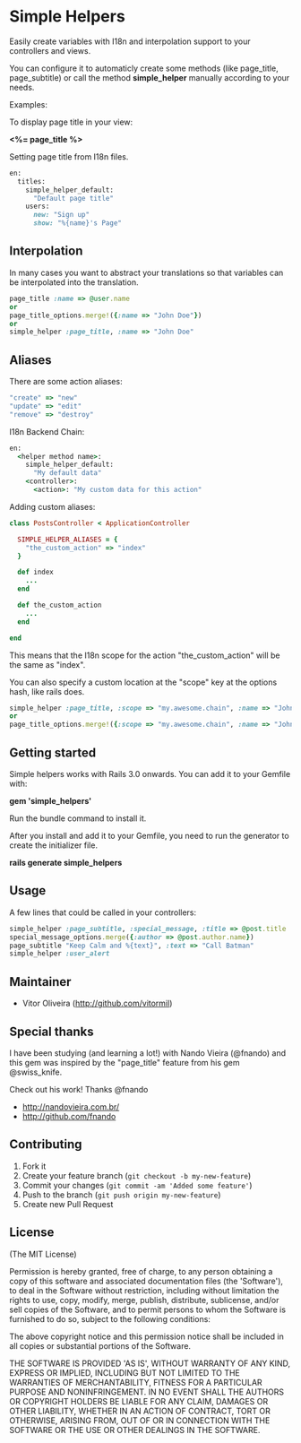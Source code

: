 # Simple Helpers

Easily create variables with I18n and interpolation support to your controllers and views.

You can configure it to automaticly create some methods (like page_title, page_subtitle) or call the method **simple_helper** manually according to your needs.

Examples:

To display page title in your view:

**<%= page_title %>**

Setting page title from I18n files.

```ruby
en:
  titles:
    simple_helper_default:
      "Default page title"
    users:
      new: "Sign up"
      show: "%{name}'s Page"
```

## Interpolation

In many cases you want to abstract your translations so that variables can be interpolated into the translation.

```ruby
page_title :name => @user.name
or
page_title_options.merge!({:name => "John Doe"})
or
simple_helper :page_title, :name => "John Doe"
```

## Aliases

There are some action aliases:

```ruby
"create" => "new"
"update" => "edit"
"remove" => "destroy"
```

I18n Backend Chain:

```ruby
en:
  <helper method name>:
    simple_helper_default:
      "My default data"
    <controller>:
      <action>: "My custom data for this action"
```

Adding custom aliases:

```ruby
class PostsController < ApplicationController

  SIMPLE_HELPER_ALIASES = {
    "the_custom_action" => "index"
  }

  def index
    ...
  end

  def the_custom_action
    ...
  end

end
```

This means that the I18n scope for the action "the_custom_action" will be the same as "index".

You can also specify a custom location at the "scope" key at the options hash, like rails does.

```ruby
simple_helper :page_title, :scope => "my.awesome.chain", :name => "John Doe"
or
page_title_options.merge!({:scope => "my.awesome.chain", :name => "John Doe"})
```

## Getting started

Simple helpers works with Rails 3.0 onwards. You can add it to your Gemfile with:

**gem 'simple_helpers'**

Run the bundle command to install it.

After you install and add it to your Gemfile, you need to run the generator to create the initializer file.

**rails generate simple_helpers**

## Usage

A few lines that could be called in your controllers:

```ruby
simple_helper :page_subtitle, :special_message, :title => @post.title
special_message_options.merge({:author => @post.author.name})
page_subtitle "Keep Calm and %{text}", :text => "Call Batman"
simple_helper :user_alert
```

## Maintainer

* Vitor Oliveira (<http://github.com/vitormil>)

## Special thanks

I have been studying (and learning a lot!) with Nando Vieira (@fnando) and this gem was inspired by the "page_title" feature from his gem @swiss_knife.

Check out his work! Thanks @fnando
- http://nandovieira.com.br/
- http://github.com/fnando

## Contributing

1. Fork it
2. Create your feature branch (`git checkout -b my-new-feature`)
3. Commit your changes (`git commit -am 'Added some feature'`)
4. Push to the branch (`git push origin my-new-feature`)
5. Create new Pull Request

## License

(The MIT License)

Permission is hereby granted, free of charge, to any person obtaining
a copy of this software and associated documentation files (the
'Software'), to deal in the Software without restriction, including
without limitation the rights to use, copy, modify, merge, publish,
distribute, sublicense, and/or sell copies of the Software, and to
permit persons to whom the Software is furnished to do so, subject to
the following conditions:

The above copyright notice and this permission notice shall be
included in all copies or substantial portions of the Software.

THE SOFTWARE IS PROVIDED 'AS IS', WITHOUT WARRANTY OF ANY KIND,
EXPRESS OR IMPLIED, INCLUDING BUT NOT LIMITED TO THE WARRANTIES OF
MERCHANTABILITY, FITNESS FOR A PARTICULAR PURPOSE AND NONINFRINGEMENT.
IN NO EVENT SHALL THE AUTHORS OR COPYRIGHT HOLDERS BE LIABLE FOR ANY
CLAIM, DAMAGES OR OTHER LIABILITY, WHETHER IN AN ACTION OF CONTRACT,
TORT OR OTHERWISE, ARISING FROM, OUT OF OR IN CONNECTION WITH THE
SOFTWARE OR THE USE OR OTHER DEALINGS IN THE SOFTWARE.
